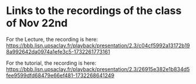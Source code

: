 # Links to the recordings of the class of Nov 22nd

For the Lecture, the recording is here:
https://bbb.lisn.upsaclay.fr/playback/presentation/2.3/c04cf5992a13172b198a992642da0974a1efe3c5-1732261773161


For the tutorial, the recording is here:
https://bbb.lisn.upsaclay.fr/playback/presentation/2.3/26915e382e1b834d5fee9599dfd68479e66ef481-1732268641249

